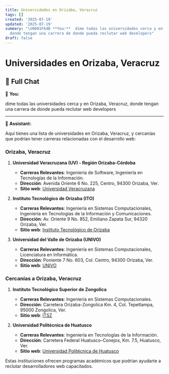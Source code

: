 ```yaml
---
title: Universidades en Orizaba, Veracruz
tags: []
created: '2025-07-19'
updated: '2025-07-19'
summary: "\U0001F64B **You:**  dime todas las universidades cerca y en Orizaba, Veracruz,
  donde tengan una carrera de donde pueda reclutar web developers"
draft: false
---
```


# Universidades en Orizaba, Veracruz

## 🧠 Full Chat

🙋 **You:**

dime todas las universidades cerca y en Orizaba, Veracruz, donde tengan una carrera de donde pueda reclutar web developers

---

🤖 **Assistant:**

Aquí tienes una lista de universidades en Orizaba, Veracruz, y cercanías que podrían tener carreras relacionadas con el desarrollo web:

### Orizaba, Veracruz

1. **Universidad Veracruzana (UV) - Región Orizaba-Córdoba**
   - **Carreras Relevantes**: Ingeniería de Software, Ingeniería en Tecnologías de la Información.
   - **Dirección**: Avenida Oriente 6 No. 225, Centro, 94300 Orizaba, Ver.
   - **Sitio web**: [Universidad Veracruzana](https://www.uv.mx/)

2. **Instituto Tecnológico de Orizaba (ITO)**
   - **Carreras Relevantes**: Ingeniería en Sistemas Computacionales, Ingeniería en Tecnologías de la Información y Comunicaciones.
   - **Dirección**: Av. Oriente 9 No. 852, Emiliano Zapata Sur, 94320 Orizaba, Ver.
   - **Sitio web**: [Instituto Tecnológico de Orizaba](http://www.itorizaba.edu.mx/)

3. **Universidad del Valle de Orizaba (UNIVO)**
   - **Carreras Relevantes**: Ingeniería en Sistemas Computacionales, Licenciatura en Informática.
   - **Dirección**: Poniente 7 No. 603, Col. Centro, 94300 Orizaba, Ver.
   - **Sitio web**: [UNIVO](https://univo.edu.mx/)

### Cercanías a Orizaba, Veracruz

1. **Instituto Tecnológico Superior de Zongolica**
   - **Carreras Relevantes**: Ingeniería en Sistemas Computacionales.
   - **Dirección**: Carretera Orizaba-Zongolica Km. 4, Col. Tepetlampa, 95000 Zongolica, Ver.
   - **Sitio web**: [ITSZ](http://www.itszongolica.edu.mx/)

2. **Universidad Politécnica de Huatusco**
   - **Carreras Relevantes**: Ingeniería en Tecnologías de la Información.
   - **Dirección**: Carretera Federal Huatusco-Conejos, Km. 7.5, Huatusco, Ver.
   - **Sitio web**: [Universidad Politécnica de Huatusco](http://www.uph.edu.mx/)

Estas instituciones ofrecen programas académicos que podrían ayudarte a reclutar desarrolladores web capacitados.